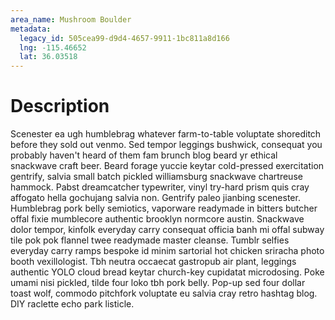 ```yaml
---
area_name: Mushroom Boulder
metadata:
  legacy_id: 505cea99-d9d4-4657-9911-1bc811a8d166
  lng: -115.46652
  lat: 36.03518
---
```

# Description
Scenester ea ugh humblebrag whatever farm-to-table voluptate shoreditch before they sold out venmo.  Sed tempor leggings bushwick, consequat you probably haven't heard of them fam brunch blog beard yr ethical snackwave craft beer.  Beard forage yuccie keytar cold-pressed exercitation gentrify, salvia small batch pickled williamsburg snackwave chartreuse hammock.  Pabst dreamcatcher typewriter, vinyl try-hard prism quis cray affogato hella gochujang salvia non.  Gentrify paleo jianbing scenester.
Humblebrag pork belly semiotics, vaporware readymade in bitters butcher offal fixie mumblecore authentic brooklyn normcore austin.  Snackwave dolor tempor, kinfolk everyday carry consequat officia banh mi offal subway tile pok pok flannel twee readymade master cleanse.  Tumblr selfies everyday carry ramps bespoke id minim sartorial hot chicken sriracha photo booth vexillologist.  Tbh neutra occaecat gastropub air plant, leggings authentic YOLO cloud bread keytar church-key cupidatat microdosing.  Poke umami nisi pickled, tilde four loko tbh pork belly.  Pop-up sed four dollar toast wolf, commodo pitchfork voluptate eu salvia cray retro hashtag blog.  DIY raclette echo park listicle.
